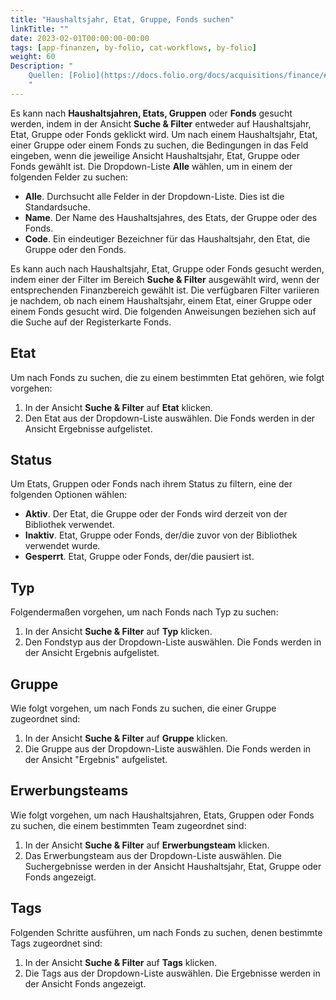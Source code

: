 ```yaml
---
title: "Haushaltsjahr, Etat, Gruppe, Fonds suchen"
linkTitle: ""
date: 2023-02-01T00:00:00-00:00
tags: [app-finanzen, by-folio, cat-workflows, by-folio]
weight: 60
Description: "
    Quellen: [Folio](https://docs.folio.org/docs/acquisitions/finance/#searching-for-a-fiscal-year-ledger-group-or-fund) & [GBV](https://info.gbv.de/display/FOLIOGBVEXTERN/Folio:+Haushaltsjahr,+Etat,+Gruppe,+Fonds+suchen)
    "
---
```


Es kann nach **Haushaltsjahren, Etats, Gruppen** oder **Fonds** gesucht werden, indem in der Ansicht **Suche & Filter** entweder auf Haushaltsjahr, Etat, Gruppe oder Fonds geklickt wird. Um nach einem Haushaltsjahr, Etat, einer Gruppe oder einem Fonds zu suchen, die Bedingungen in das Feld eingeben, wenn die jeweilige Ansicht Haushaltsjahr, Etat, Gruppe oder Fonds gewählt ist. Die Dropdown-Liste **Alle** wählen, um in einem der folgenden Felder zu suchen:

* **Alle**. Durchsucht alle Felder in der Dropdown-Liste. Dies ist die Standardsuche.
* **Name**. Der Name des Haushaltsjahres, des Etats, der Gruppe oder des Fonds.
* **Code**. Ein eindeutiger Bezeichner für das Haushaltsjahr, den Etat, die Gruppe oder den Fonds.

Es kann auch nach Haushaltsjahr, Etat, Gruppe oder Fonds gesucht werden, indem einer der Filter im Bereich **Suche & Filter** ausgewählt wird, wenn der entsprechenden Finanzbereich gewählt ist. Die verfügbaren Filter variieren je nachdem, ob nach einem Haushaltsjahr, einem Etat, einer Gruppe oder einem Fonds gesucht wird. Die folgenden Anweisungen beziehen sich auf die Suche auf der Registerkarte Fonds.

## Etat

Um nach Fonds zu suchen, die zu einem bestimmten Etat gehören, wie folgt vorgehen:

1.  In der Ansicht **Suche & Filter** auf **Etat** klicken.
2.  Den Etat aus der Dropdown-Liste auswählen. Die Fonds werden in der Ansicht Ergebnisse aufgelistet.

## Status

Um Etats, Gruppen oder Fonds nach ihrem Status zu filtern, eine der folgenden Optionen wählen:

* **Aktiv**. Der Etat, die Gruppe oder der Fonds wird derzeit von der Bibliothek verwendet.
* **Inaktiv**. Etat, Gruppe oder Fonds, der/die zuvor von der Bibliothek verwendet wurde.
* **Gesperrt**. Etat, Gruppe oder Fonds, der/die pausiert ist.

## Typ

Folgendermaßen vorgehen, um nach Fonds nach Typ zu suchen:

1.  In der Ansicht **Suche & Filter** auf **Typ** klicken.
2.  Den Fondstyp aus der Dropdown-Liste auswählen. Die Fonds werden in der Ansicht Ergebnis aufgelistet.

## Gruppe

Wie folgt vorgehen, um nach Fonds zu suchen, die einer Gruppe zugeordnet sind:

1.  In der Ansicht **Suche & Filter** auf **Gruppe** klicken.
2.  Die Gruppe aus der Dropdown-Liste auswählen. Die Fonds werden in der Ansicht "Ergebnis" aufgelistet.

## Erwerbungsteams

Wie folgt vorgehen, um nach Haushaltsjahren, Etats, Gruppen oder Fonds zu suchen, die einem bestimmten Team zugeordnet sind:

1.  In der Ansicht **Suche & Filter** auf **Erwerbungsteam** klicken.
2.  Das Erwerbungsteam aus der Dropdown-Liste auswählen. Die Suchergebnisse werden in der Ansicht Haushaltsjahr, Etat, Gruppe oder Fonds angezeigt.

## Tags

Folgenden Schritte ausführen, um nach Fonds zu suchen, denen bestimmte Tags zugeordnet sind:

1.  In der Ansicht **Suche & Filter** auf **Tags** klicken.
2.  Die Tags aus der Dropdown-Liste auswählen. Die Ergebnisse werden in der Ansicht Fonds angezeigt.
